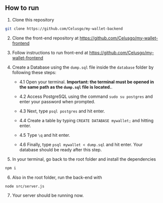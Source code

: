 ## How to run

1. Clone this repository
```bash
git clone https://github.com/Celusgo/my-wallet-backend
```
2. Clone the front-end repository at https://github.com/Celusgo/my-wallet-frontend
3. Follow instructions to run front-end at https://github.com/Celusgo/my-wallet-frontend
4. Create a Database using the ``dump.sql`` file inside the ``database`` folder by following these steps:

    - 4.1 Open your terminal. **Important: the terminal must be opened in the same path as the ``dump.sql`` file is located.**.

    - 4.2 Access PostgreSQL using the command ``sudo su postgres`` and enter your password when prompted.

    - 4.3 Next, type ``psql postgres`` and hit enter.

    - 4.4 Create a table by typing ``CREATE DATABASE mywallet;`` and hitting enter.

    - 4.5 Type ``\q`` and hit enter.

    - 4.6 Finally, type ```psql mywallet < dump.sql``` and hit enter. Your database should be ready after this step.

5. In your terminal, go back to the root folder and install the dependencies
```bash
npm i
```
6. Also in the root folder, run the back-end with
```bash
node src/server.js
```
7. Your server should be running now.